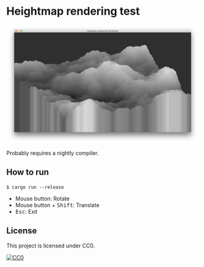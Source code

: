 # Heightmap rendering test

![](doc/Screen-Shot-2018-09-17.jpg)

Probably requires a nightly compiler.

## How to run

    $ cargo run --release

- Mouse button: Rotate
- Mouse button + <kbd>Shift</kbd>: Translate
- <kbd>Esc</kbd>: Exit

## License

This project is licensed under CC0.

[![CC0](http://i.creativecommons.org/p/zero/1.0/88x31.png "CC0")](http://creativecommons.org/publicdomain/zero/1.0/)
